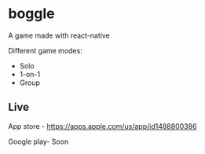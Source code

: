 # boggle

A game made with react-native

Different game modes:
- Solo
- 1-on-1
- Group

## Live

App store - https://apps.apple.com/us/app/id1488800386

Google play- Soon
